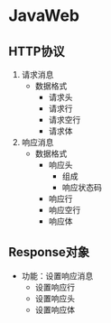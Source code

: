 # JavaWeb

## HTTP协议

1. 请求消息
   - 数据格式
     - 请求头
     - 请求行
     - 请求空行
     - 请求体
2. 响应消息
   - 数据格式
     - 响应头
       - 组成
       - 响应状态码
     - 响应行
     - 响应空行
     - 响应体

## Response对象

- 功能：设置响应消息
  - 设置响应行
  - 设置响应头
  - 设置响应体